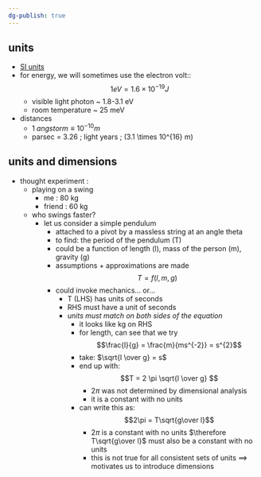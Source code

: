```yaml
---
dg-publish: true
---
```


## units
- [SI units](https://www.npl.co.uk/si-units)
- for energy, we will sometimes use the electron volt::
$$ 1 eV = 1.6 \times 10^{-19}J $$
	- visible light photon ~ 1.8-3.1 eV
	- room temperature ~ 25 meV 
- distances
	- $1 \; angstorm \equiv 10^{-10}m$
	- parsec = 3.26 \; light years \; (3.1 \times 10^{16} m)  
## units and dimensions

- thought experiment :
	- playing on a swing
		- me : 80 kg
		- friend : 60 kg
	- who swings faster?
		- let us consider a simple pendulum
			- attached to a pivot by a massless string at an angle theta
			- to find: the period of the pendulum (T)
			- could be a function of length (l), mass of the person (m), gravity (g)
			- assumptions + approximations are made
			$$T = f(l,m,g)$$
			- could invoke mechanics... or...
				- T (LHS) has units of seconds
				- RHS must have a unit of seconds
				- *units must match on both sides of the equation*
					- it looks like kg on RHS
					- for length, can see that we try 
					$$\frac{l}{g} = \frac{m}{ms^{-2}} = s^{2}$$
					- take: $\sqrt{l \over g} = s$
					- end up with: 
					$$T = 2 \pi \sqrt{l \over g} $$
						- $2\pi$ was not determined by dimensional analysis
						- it is a constant with no units
					- can write this as: 
					$$2\pi = T\sqrt{g\over l}$$
						- $2\pi$ is a constant with no units 
						$\therefore T\sqrt{g\over l}$ must also be a constant with no units
						- this is not true for all consistent sets of units 
						$\implies$ motivates us to introduce dimensions
